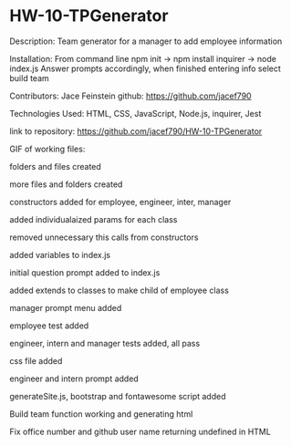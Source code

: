 # HW-10-TPGenerator

Description: Team generator for a manager to add employee information

Installation: From command line
    npm init -> npm install inquirer -> node index.js
    Answer prompts accordingly, when finished entering info select build team

Contributors: Jace Feinstein
    github: https://github.com/jacef790

Technologies Used: HTML, CSS, JavaScript, Node.js, inquirer, Jest


link to repository: https://github.com/jacef790/HW-10-TPGenerator

GIF of working files: 





folders and files created

more files and folders created

constructors added for employee, engineer, inter, manager

added individualaized params for each class

removed unnecessary this calls from constructors

added variables to index.js

initial question prompt added to index.js

added extends to classes to make child of employee class

manager prompt menu added

employee test added

engineer, intern and manager tests added, all pass

css file added

engineer and intern prompt added

generateSite.js, bootstrap and fontawesome script added

Build team function working and generating html

Fix office number and github user name returning undefined in HTML
